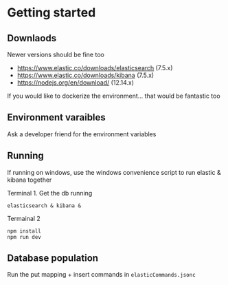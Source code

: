 # Getting started

## Downlaods

Newer versions should be fine too

- https://www.elastic.co/downloads/elasticsearch (7.5.x)
- https://www.elastic.co/downloads/kibana (7.5.x)
- https://nodejs.org/en/download/ (12.14.x)

If you would like to dockerize the environment... that would be fantastic too

## Environment varaibles

Ask a developer friend for the environment variables

## Running

If running on windows, use the windows convenience script to run elastic & kibana together

Terminal 1. Get the db running
```
elasticsearch & kibana &
```

Termainal 2
```
npm install
npm run dev
```

## Database population

Run the put mapping + insert commands in `elasticCommands.jsonc`
